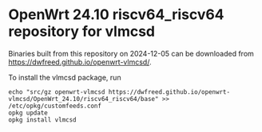 OpenWrt 24.10 riscv64_riscv64 repository for vlmcsd
========

Binaries built from this repository on 2024-12-05 can be downloaded from <https://dwfreed.github.io/openwrt-vlmcsd/>.

To install the vlmcsd package, run

```
echo "src/gz openwrt-vlmcsd https://dwfreed.github.io/openwrt-vlmcsd/OpenWrt_24.10/riscv64_riscv64/base" >> /etc/opkg/customfeeds.conf
opkg update
opkg install vlmcsd
```
